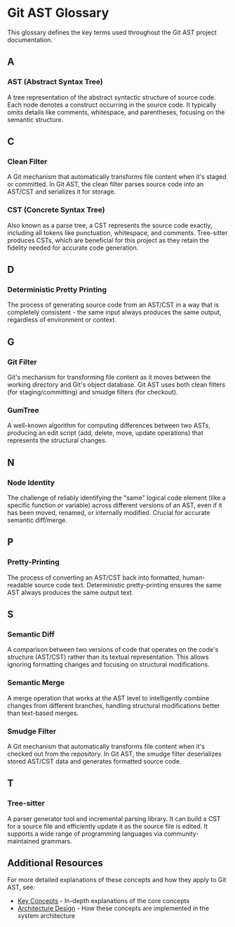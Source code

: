 # Git AST Glossary

This glossary defines the key terms used throughout the Git AST project documentation.

## A

### AST (Abstract Syntax Tree)
A tree representation of the abstract syntactic structure of source code. Each node denotes a construct occurring in the source code. It typically omits details like comments, whitespace, and parentheses, focusing on the semantic structure.

## C

### Clean Filter
A Git mechanism that automatically transforms file content when it's staged or committed. In Git AST, the clean filter parses source code into an AST/CST and serializes it for storage.

### CST (Concrete Syntax Tree)
Also known as a parse tree, a CST represents the source code exactly, including all tokens like punctuation, whitespace, and comments. Tree-sitter produces CSTs, which are beneficial for this project as they retain the fidelity needed for accurate code generation.

## D

### Deterministic Pretty Printing
The process of generating source code from an AST/CST in a way that is completely consistent - the same input always produces the same output, regardless of environment or context.

## G

### Git Filter
Git's mechanism for transforming file content as it moves between the working directory and Git's object database. Git AST uses both clean filters (for staging/committing) and smudge filters (for checkout).

### GumTree
A well-known algorithm for computing differences between two ASTs, producing an edit script (add, delete, move, update operations) that represents the structural changes.

## N

### Node Identity
The challenge of reliably identifying the "same" logical code element (like a specific function or variable) across different versions of an AST, even if it has been moved, renamed, or internally modified. Crucial for accurate semantic diff/merge.

## P

### Pretty-Printing
The process of converting an AST/CST back into formatted, human-readable source code text. Deterministic pretty-printing ensures the same AST always produces the same output text.

## S

### Semantic Diff
A comparison between two versions of code that operates on the code's structure (AST/CST) rather than its textual representation. This allows ignoring formatting changes and focusing on structural modifications.

### Semantic Merge
A merge operation that works at the AST level to intelligently combine changes from different branches, handling structural modifications better than text-based merges.

### Smudge Filter
A Git mechanism that automatically transforms file content when it's checked out from the repository. In Git AST, the smudge filter deserializes stored AST/CST data and generates formatted source code.

## T

### Tree-sitter
A parser generator tool and incremental parsing library. It can build a CST for a source file and efficiently update it as the source file is edited. It supports a wide range of programming languages via community-maintained grammars.

## Additional Resources

For more detailed explanations of these concepts and how they apply to Git AST, see:
- [Key Concepts](./key-concepts.md) - In-depth explanations of the core concepts
- [Architecture Design](../architecture/design.md) - How these concepts are implemented in the system architecture 
